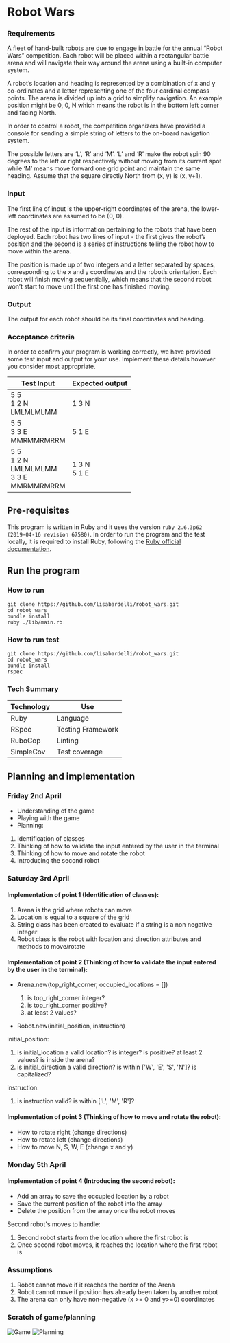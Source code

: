 # Robot Wars
### Requirements
A fleet of hand-built robots are due to engage in battle for the annual “Robot Wars” competition. Each robot will be placed within a rectangular battle arena and will navigate their way around the arena using a built-in computer system.

A robot’s location and heading is represented by a combination of x and y co-ordinates and a letter representing one of the four cardinal compass points. The arena is divided up into a grid to simplify navigation. An example position might be 0, 0, N which means the robot is in the bottom left corner and facing North.

In order to control a robot, the competition organizers have provided a console for sending a simple string of letters to the on-board navigation system. 

The possible letters are ‘L’, ‘R’ and ‘M’. ‘L’ and ‘R’ make the robot spin 90 degrees to the left or right respectively without moving from its current spot while ‘M’ means move forward one grid point and maintain the same heading. Assume that the square directly North from (x, y) is (x, y+1).

### Input
The first line of input is the upper-right coordinates of the arena, the lower-left coordinates are assumed to be (0, 0).

The rest of the input is information pertaining to the robots that have been deployed. Each robot has two lines of input - the first gives the robot’s position and the second is a series of instructions telling the robot how to move within the arena.

The position is made up of two integers and a letter separated by spaces, corresponding to the x and y coordinates and the robot’s orientation. Each robot will finish moving sequentially, which means that the second robot won’t start to move until the first one has finished moving. 

### Output
The output for each robot should be its final coordinates and heading. 

### Acceptance criteria
In order to confirm your program is working correctly, we have provided some test input and output for your use. Implement these details however you consider most appropriate. 


| Test Input | Expected output |
| ---------- | --------------- |
| 5 5<br>1 2 N<br>LMLMLMLMM | 1 3 N|
| 5 5<br>3 3 E<br>MMRMMRMRRM | 5 1 E |
| 5 5<br>1 2 N<br>LMLMLMLMM<br>3 3 E<br>MMRMMRMRRM | 1 3 N<br> 5 1 E |

## Pre-requisites
This program is written in Ruby and it uses the version `ruby 2.6.3p62 (2019-04-16 revision 67580)`. In order to run the program and the test locally, it is required to install Ruby, following the [Ruby official documentation](https://www.ruby-lang.org/en/documentation/installation/).

## Run the program
### How to run

```
git clone https://github.com/lisabardelli/robot_wars.git
cd robot_wars
bundle install
ruby ./lib/main.rb
```

### How to run test

```
git clone https://github.com/lisabardelli/robot_wars.git
cd robot_wars
bundle install
rspec
```

### **Tech Summary**

| Technology    | Use               |
| ------------- | ----------------- |
| Ruby          | Language          |
| RSpec         | Testing Framework |
| RuboCop       | Linting           |
| SimpleCov     | Test coverage     |


## Planning and implementation

### Friday 2nd April
- Understanding of the game
- Playing with the game
- Planning:
1. Identification of classes
2. Thinking of how to validate the input entered by the user in the terminal
3. Thinking of how to move and rotate the robot
4. Introducing the second robot


### Saturday 3rd April

#### Implementation of point 1 (Identification of classes):
1. Arena is the grid where robots can move 
2. Location is equal to a square of the grid
3. String class has been created to evaluate if a string is a non negative integer
4. Robot class is the robot with location and direction attributes and methods to move/rotate

#### Implementation of point 2 (Thinking of how to validate the input entered by the user in the terminal):
- Arena.new(top_right_corner, occupied_locations = [])
    1. is top_right_corner integer?
    2. is top_right_corner positive?
    3. at least 2 values?

- Robot.new(initial_position, instruction)

initial_position:
1. is initial_location a valid location? is integer? is positive? at least 2 values? is inside the arena?
2. is initial_direction a valid direction? is within ['W', 'E', 'S', 'N']? is capitalized?

instruction:
 1. is instruction valid? is within ['L', 'M', 'R']?

#### Implementation of point 3 (Thinking of how to move and rotate the robot):
- How to rotate right (change directions)
- How to rotate left (change directions)
- How to move N, S, W, E (change x and y)


### Monday 5th April

#### Implementation of point 4 (Introducing the second robot):

- Add an array to save the occupied location by a robot 
- Save the current position of the robot into the array
- Delete the position from the array once the robot moves

Second robot's moves to handle:
1. Second robot starts from the location where the first robot is
2. Once second robot moves, it reaches the location where the first robot is


### Assumptions

1. Robot cannot move if it reaches the border of the Arena
2. Robot cannot move if position has already been taken by another robot
3. The arena can only have non-negative (x >= 0 and y>=0) coordinates


### Scratch of game/planning 
![Game](./images/planning1.jpeg)
![Planning](./images/planning2.jpeg)